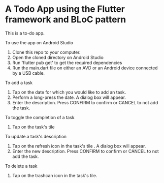 #  A Todo App using the Flutter framework and BLoC pattern

This is a to-do app.

To use the app on Android Studio
1. Clone this repo to your computer.
2. Open the cloned directory on Android Studio
3. Run 'flutter pub get' to get the required dependencies
4. Run the main.dart file on either an AVD or an Android device connected by a USB cable.

To add a task
  1. Tap on the date for which you would like to add an task.
  2. Perform a long-press the date. A dialog box will appear.
  3. Enter the description. Press CONFIRM to confirm or CANCEL to not add the task.

To toggle the completion of a task
  1. Tap on the task's tile

To update a task's description
  1. Tap on the refresh icon in the task's tile . A dialog box will appear.
  2. Enter the new description. Press CONFIRM to confirm or CANCEL to not add the task.

To delete a task
  1. Tap on the trashcan icon in the task's tile.




